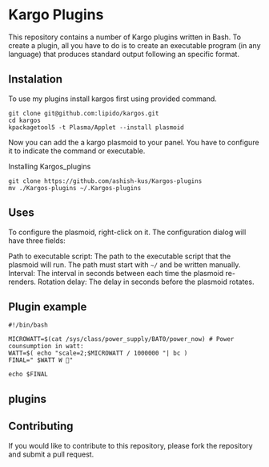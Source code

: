 # Kargo Plugins
This repository contains a number of Kargo plugins written in Bash.
To create a plugin, all you have to do is to create an executable program (in any language) that produces standard output following an specific format.

## Instalation 
To use my plugins install kargos first using provided command. 
```
git clone git@github.com:lipido/kargos.git
cd kargos
kpackagetool5 -t Plasma/Applet --install plasmoid

```
Now you can add the a kargo plasmoid to your panel. You have to configure it to indicate the command or executable.

Installing Kargos_plugins

```
git clone https://github.com/ashish-kus/Kargos-plugins 
mv ./Kargos-plugins ~/.Kargos-plugins

```
## Uses
To configure the plasmoid, right-click on it. The configuration dialog will have three fields:

Path to executable script: The path to the executable script that the plasmoid will run. The path must start with ``` ~/ ``` and be written manually.
Interval: The interval in seconds between each time the plasmoid re-renders.
Rotation delay: The delay in seconds before the plasmoid rotates.

## Plugin example 

```
#!/bin/bash

MICROWATT=$(cat /sys/class/power_supply/BAT0/power_now) # Power counsumption in watt:
WATT=$( echo "scale=2;$MICROWATT / 1000000 "| bc ) 
FINAL=" $WATT W "

echo $FINAL

```

## plugins 


## Contributing
If you would like to contribute to this repository, please fork the repository and submit a pull request.
